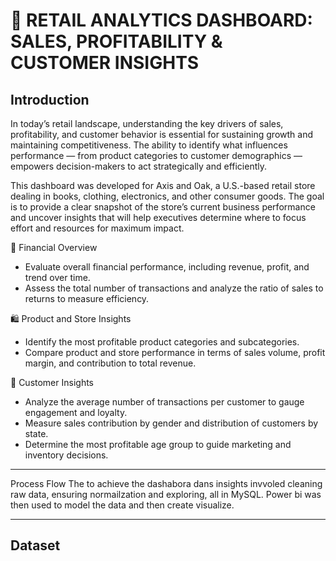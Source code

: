 # 🏬 RETAIL ANALYTICS DASHBOARD: SALES, PROFITABILITY & CUSTOMER INSIGHTS

## Introduction
In today’s retail landscape, understanding the key drivers of sales, profitability, and customer behavior is essential for sustaining growth and maintaining competitiveness. The ability to identify what influences performance — from product categories to customer demographics — empowers decision-makers to act strategically and efficiently.

This dashboard was developed for Axis and Oak, a U.S.-based retail store dealing in books, clothing, electronics, and other consumer goods. The goal is to provide a clear snapshot of the store’s current business performance and uncover insights that will help executives determine where to focus effort and resources for maximum impact.

🧾 Financial Overview
 - Evaluate overall financial performance, including revenue, profit, and trend over time.
 - Assess the total number of transactions and analyze the ratio of sales to returns to measure efficiency.

🛍️ Product and Store Insights
 - Identify the most profitable product categories and subcategories.
 - Compare product and store performance in terms of sales volume, profit margin, and contribution to total revenue.

👥 Customer Insights
 - Analyze the average number of transactions per customer to gauge engagement and loyalty.
 - Measure sales contribution by gender and distribution of customers by state.
 - Determine the most profitable age group to guide marketing and inventory decisions.

---
Process Flow
The to achieve the dashabora dans insights invvoled cleaning raw data, ensuring normailzation and exploring, all in MySQL. 
Power bi was then used to model the data and then create visualize.


---

## Dataset
